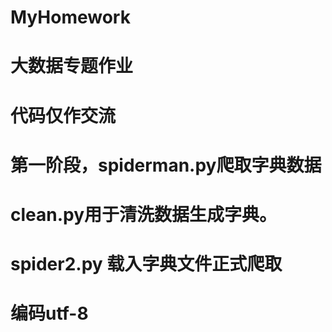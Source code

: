 # MyHomework
# 大数据专题作业
# 代码仅作交流
# 第一阶段，spiderman.py爬取字典数据
# clean.py用于清洗数据生成字典。
# spider2.py 载入字典文件正式爬取
# 编码utf-8
#
